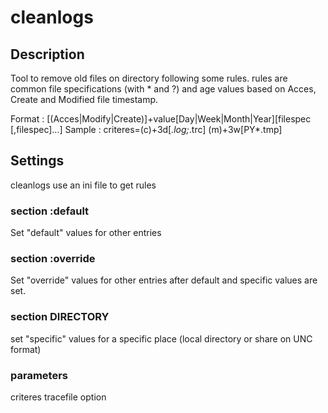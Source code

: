 # cleanlogs

## Description

Tool to remove old files on directory following some rules.
rules are common file specifications (with * and ?) and age values based on Acces, Create and Modified file timestamp.

Format : [(Acces|Modify|Create)]+value[Day|Week|Month|Year][filespec [,filespec]...]
Sample : criteres=(c)+3d[*.log;*.trc] (m)+3w[PY*.tmp]

## Settings

cleanlogs use an ini file to get rules

### section :default

Set "default" values for other entries

### section :override

Set "override" values for other entries after default and specific values are set.

### section DIRECTORY

set "specific" values for a specific place (local directory or share on UNC format)

### parameters

criteres
tracefile
option
